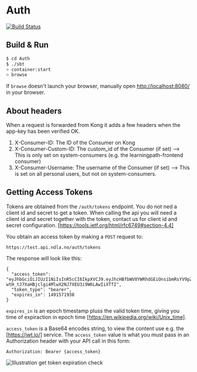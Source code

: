 # Auth #
[![Build Status](https://travis-ci.org/NDLANO/auth.svg?branch=master)](https://travis-ci.org/NDLANO/auth)

## Build & Run ##

```sh
$ cd Auth
$ ./sbt
> container:start
> browse
```

If `browse` doesn't launch your browser, manually open [http://localhost:8080/](http://localhost:8080/) in your browser.

## About headers
When a request is forwarded from Kong it adds a few headers when the app-key has been verified OK.

1. X-Consumer-ID: The ID of the Consumer on Kong
2. X-Consumer-Custom-ID: The custom_id of the Consumer (if set) --> This is only set on system-consumers (e.g. the learningpath-frontend consumer)
3. X-Consumer-Username: The username of the Consumer (if set) --> This is set on all personal users, but not on system-consumers.

## Getting Access Tokens



Tokens are obtained from the ```/auth/tokens``` endpoint.  You do not ned a client id and secret to get a token. When
calling the api you will need a client id and secret together with the token, contact us for client id and secret configuration. 
[https://tools.ietf.org/html/rfc6749#section-4.4]

You obtain an access token by making a ```POST``` request to:

``` 
https://test.api.ndla.no/auth/tokens
```

The response will look like this:

```
{
  "access_token": "eyJhbGciOiJIUzI1NiIsInR5cCI6IkpXVCJ9.eyJhcHBfbWV0YWRhdGEiOnsibmRsYV9pZCI6ImtLVEdjQXN3RFZKQ0tZZkxkejJlamZray5saXN0aW5nLmZyb250ZW5kIiwicm9sZXMiOltdfSwiaXNzIjoia0tUR2NBc3dEVkpDS1lmTGR6MmVqZmtrLmxpc3RpbmcuZnJvbnRlbmQiLCJpYXQiOjE0OTE1NjgzMzgsImV4cCI6MTQ5MTU3MTkzOH0.-wtH_tJ7XaHBjclgi4MlwX2NJ7XEU3i9W6LAwIiXTfI",
  "token_type": "bearer",
  "expires_in": 1491571938
}
```

```expires_in``` is an epoch timestamp pluss the valid token time, giving you time of expiraction in epoch time 
[https://en.wikipedia.org/wiki/Unix_time]. 

```access_token``` is a Base64 encodes string, to view the content use e.g. the [https://jwt.io/] service. 
The ```access_token``` value is what you must pass in an Authorization header with your API call in this form:
``` 
Authorization: Bearer {access_token}
```
![Illustration get token expiration check](get-token-check-expiration.png?raw=true "Get token expiration check")


